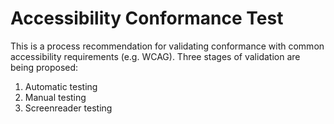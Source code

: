 # Accessibility Conformance Test
This is a process recommendation for validating conformance with common accessibility requirements (e.g. WCAG). 
Three stages of validation are being proposed:
1. Automatic testing
2. Manual testing
3. Screenreader testing